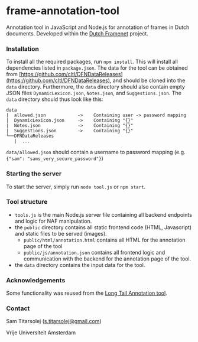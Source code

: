 # frame-annotation-tool
Annotation tool in JavaScript and Node.js for annotation of frames in Dutch documents. Developed within the [Dutch Framenet](http://dutchframenet.nl) project.

### Installation

To install all the required packages, run `npm install`. This will install all dependencies listed in `package.json`. The data for the tool can be obtained from [https://github.com/cltl/DFNDataReleases](https://github.com/cltl/DFNDataReleases), and should be cloned into the `data` directory. Furthermore, the `data` directory should also contain empty JSON files `DynamicLexicon.json`, `Notes.json`, and `Suggestions.json`. The `data` directory should thus look like this:

```
data
|  allowed.json            ->    Containing user -> password mapping
|  DynamicLexicon.json     ->    Containing "{}"
|  Notes.json              ->    Containing "{}"
|  Suggestions.json        ->    Containing "{}"
└──DFNDataReleases
   |  ...
```

`data/allowed.json` should contain a username to password mapping (e.g. `{"sam": "sams_very_secure_password"}`) 

### Starting the server

To start the server, simply run `node tool.js` or `npm start`.

### Tool structure

* `tools.js` is the main Node.js server file containing all backend endpoints and logic for NAF manipulation.
* the `public` directory contains all static frontend code (HTML, Javascript) and static files to be served (images).
  * `public/html/annotation.html` contains all HTML for the annotation page of the tool
  * `public/js/annotation.json` contains all frontend logic and communication with the backend for the annotation page of the tool.
* the `data` directory contains the input data for the tool.

### Acknowledgements

Some functionality was reused from the <a href="https://github.com/cltl/LongTailAnnotation">Long Tail Annotation tool</a>.

### Contact

Sam Titarsolej (s.titarsolej@gmail.com)

Vrije Universiteit Amsterdam

